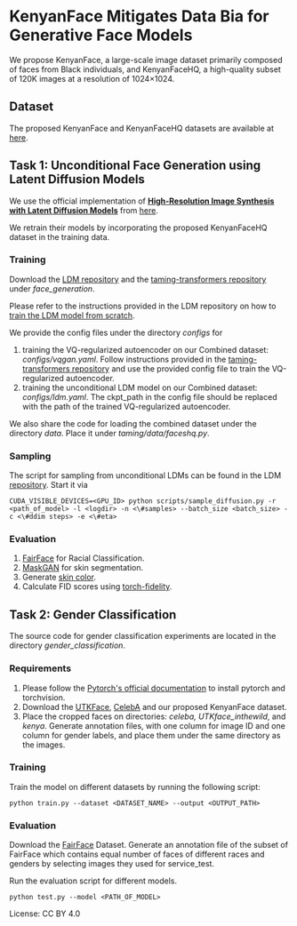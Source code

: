 # KenyanFace Mitigates Data Bia for Generative Face Models

We propose KenyanFace, a large-scale image dataset primarily composed of faces from Black individuals, and KenyanFaceHQ, a high-quality subset of 120K images at a resolution of 1024×1024.

## Dataset
The proposed KenyanFace and KenyanFaceHQ datasets are available at [here](https://portals.mdi.georgetown.edu/public/kenyanfacehq).

## Task 1: Unconditional Face Generation using Latent Diffusion Models

We use the official implementation of [**High-Resolution Image Synthesis with Latent Diffusion Models**](https://arxiv.org/abs/2112.10752) from [here](https://github.com/CompVis/latent-diffusion/tree/main). 

We retrain their models by incorporating the proposed KenyanFaceHQ dataset in the training data.


### Training

Download the [LDM repository](https://github.com/CompVis/latent-diffusion/tree/main) and the [taming-transformers repository](https://github.com/CompVis/taming-transformers) under *face_generation*.

Please refer to the instructions provided in the LDM repository on how to [train the LDM model from scratch](https://github.com/CompVis/latent-diffusion/tree/main?tab=readme-ov-file#train-your-own-ldms). 

We provide the config files under the directory *configs* for 
1. training the VQ-regularized autoencoder on our Combined dataset: *configs/vqgan.yaml*. Follow instructions provided in the [taming-transformers repository](https://github.com/CompVis/taming-transformers) and use the provided config file to train the VQ-regularized autoencoder. 
2. training the unconditional LDM model on our Combined dataset: *configs/ldm.yaml*. The ckpt_path in the config file should be replaced with the path of the trained VQ-regularized autoencoder.

We also share the code for loading the combined dataset under the directory *data*. Place it under *taming/data/faceshq.py*.

### Sampling

The script for sampling from unconditional LDMs can be found in the LDM [repository](https://github.com/CompVis/latent-diffusion/blob/main/scripts/sample_diffusion.py). Start it via

```shell script
CUDA_VISIBLE_DEVICES=<GPU_ID> python scripts/sample_diffusion.py -r <path_of_model> -l <logdir> -n <\#samples> --batch_size <batch_size> -c <\#ddim steps> -e <\#eta> 
```

### Evaluation

1. [FairFace](https://github.com/dchen236/FairFace) for Racial Classification.
2. [MaskGAN](https://github.com/switchablenorms/CelebAMask-HQ) for skin segmentation.
3. Generate [skin color](https://github.com/SonyResearch/apparent_skincolor).
4. Calculate FID scores using [torch-fidelity](https://github.com/toshas/torch-fidelity).

## Task 2: Gender Classification

The source code for gender classification experiments are located in the directory *gender_classification*.

### Requirements

   1. Please follow the [Pytorch's official documentation](https://pytorch.org/get-started/locally/) to install pytorch and torchvision.
   2. Download the [UTKFace](https://susanqq.github.io/UTKFace/), [CelebA](https://mmlab.ie.cuhk.edu.hk/projects/CelebA.html) and our proposed KenyanFace dataset.
   3. Place the cropped faces on directories: *celeba, UTKface_inthewild*, and *kenya*. Generate annotation files, with one column for image ID and one column for gender labels, and place them under the same directory as the images.

### Training
Train the model on different datasets by running the following script:

```
python train.py --dataset <DATASET_NAME> --output <OUTPUT_PATH>
```

### Evaluation

Download the [FairFace](https://github.com/joojs/fairface?tab=readme-ov-file) Dataset. Generate an annotation file of the subset of FairFace which contains equal number of faces of different races and genders by selecting images they used for service_test.

Run the evaluation script for different models.
```
python test.py --model <PATH_OF_MODEL>
```


License: CC BY 4.0
